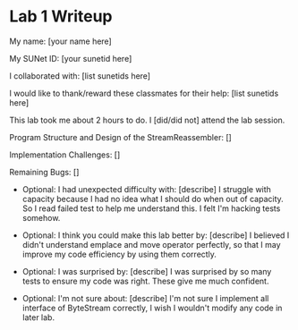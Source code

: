 Lab 1 Writeup
=============

My name: [your name here]

My SUNet ID: [your sunetid here]

I collaborated with: [list sunetids here]

I would like to thank/reward these classmates for their help: [list sunetids here]

This lab took me about 2 hours to do. I [did/did not] attend the lab session.

Program Structure and Design of the StreamReassembler:
[]

Implementation Challenges:
[]

Remaining Bugs:
[]

- Optional: I had unexpected difficulty with: [describe]
I struggle with capacity because I had no idea what I should do when out of capacity.
So I read failed test to help me understand this. I felt I'm hacking tests somehow.

- Optional: I think you could make this lab better by: [describe]
I believed I didn't understand emplace and move operator perfectly, so that I may
improve my code efficiency by using them correctly.

- Optional: I was surprised by: [describe]
I was surprised by so many tests to ensure my code was right. These give me much
confident.

- Optional: I'm not sure about: [describe]
I'm not sure I implement all interface of ByteStream correctly, I wish I wouldn't
modify any code in later lab.